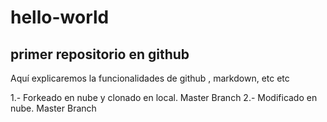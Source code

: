 # hello-world
## primer repositorio en github

Aquí explicaremos la funcionalidades de github , markdown, etc etc 

1.- Forkeado en nube y clonado en local. Master Branch
2.- Modificado en nube. Master Branch
